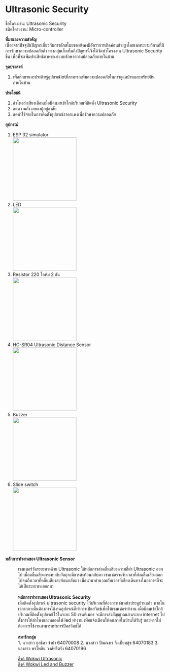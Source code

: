 # Ultrasonic Security

ชื่อโครงงาน: Ultrasonic Security<br>
ชนิดโครงงาน: Micro-controller<br>

<b>ที่มาและความสำคัญ</b><br>
  เนื่องจากปัจจุบันปัญหาเกี่ยวกับการลักขโมยของยังคงมีอัตราการเกิดค่อนข้างสูงโดยเฉพาะยามวิกาลที่มีการรักษาความปลอดภัยต่ำ ทางกลุ่มเล็งเห็นถึงปัญหานี้จึงได้จัดทำโครงงาน Ultrasonic Security ขึ้น เพื่อที่จะเพิ่มประสิทธิภาพของระบบรักษาความปลอดภัยภายในบ้าน
  
<b>จุดประสงค์</b><br>
  1. เพื่อศึกษาและประดิษฐ์อุปกรณ์iotที่สามารถเพิ่มความปลอดภัยในการดูแลบ้านและทรัพย์สินภายในบ้าน
  
<b>ประโยชน์</b><br>
  1. ลำโพงส่งเสียงเตือนเมื่อมีคนมาเข้าใกล้บริเวณที่ติดตั้ง Ultrasonic Security
  2. ลดความกังวลของผู้อยู่อาศัย
  3. ลดค่าใช้จ่ายในการติดตั้งอุปกรณ์ราคาแพงเพื่อรักษาความปลอดภัย

<b>อุปกรณ์</b><br>
1. ESP 32 simulator <br>
<img src = "https://user-images.githubusercontent.com/88420671/166657183-22f6d4ba-c7f2-4973-ae8a-bf035c975bc5.png" width = "200px"><br>
2. LED <br>
<img src = "https://user-images.githubusercontent.com/88420671/166657335-da558e56-70c3-4f53-bf02-67b39a9bf3a5.png" width = "200px"><br>
3. Resistor 220 โอห์ม 2 อัน<br>
<img src = "https://user-images.githubusercontent.com/101054221/167414625-871ac7e3-0a92-44bf-8e95-57145c0e22b7.png" width = "200px"><br>
4. HC-SR04 Ultrasonic Distance Sensor <br>
<img src = "https://user-images.githubusercontent.com/88420671/166657383-98dbf3ad-286e-4024-9c63-781665dd4e9d.png" width = "200px"><br>
5. Buzzer <br>
<img src = "https://user-images.githubusercontent.com/88420671/166657399-70d8aad2-9327-456c-8fae-c5e1e2358426.png" width = "200px"><br>
6. Slide switch <br>
<img src = "https://user-images.githubusercontent.com/88420671/166657478-f4151467-0850-471a-a4c9-4a401f309b1f.png" width = "200px"><br>

  <b>หลักการทำงานของ Ultrasonic Sensor</b><br>
<dd>เซนเซอร์วัดระยะทางด้วย Ultrasonic ใช้หลักการส่งคลื่นเสียงความถี่ต่ำ Ultrasonic ออกไป เมื่อคลื่นเสียงกระทบกับวัตถุจะมีการสะท้อนกลับมา เซนเซอร์จะจับเวลาที่ส่งคลื่นเสียงออกไปจนถึงเวลาที่คลื่นเสียงสะท้อนกลับมา เมื่อนำมาคำนวณกับเวลาที่เสียงเดินทางในอากาศก็จะได้เป็นระยะทางออกมา
 <br /> <br>
  <b>หลักการทำงานของ Ultrasonic Security</b><br>
  เมื่อติดตั้งอุปกรณ์ ultrasonic security ไว้บริเวณที่ต้องการเช่นหน้าประตูบ้านแล้ว หากในเวลากลางคืนต้องการใช้งานอุปกรณ์ก็ทำการเปิดสวิตช์เพื่อให้เซนเซอร์ทำงาน เมื่อมีคนเข้าใกล้บริเวณที่ติดตั้งอุปกรณ์ไว้ในระยะ 50 เซนติเมตร จะมีการส่งสัญญาณผ่านระบบ internet ไปสั่งการให้ลำโพงและหลอดไฟ led ทำงาน เพื่อแจ้งเตือนให้คนภายในบ้านได้รับรู้ และหากไม่ต้องการใช้งานสามารถทำการปิดสวิตช์ได้
 <br /> <br>
<b>สมาชิกกลุ่ม</b><br>
  1. นางสาว กุลธิดา         จำปา          64070008
  2. นางสาว ปัณณพร        จึงเปี่ยมสุข      64070183
  3. นางสาว พรไพลิน        วงศ์ศรีตรัง      64070196
  
<a href = "https://wokwi.com/projects/330350510226801235">ลิ้งค์ Wokwi Ultrasonic</a><br>
<a href = "https://wokwi.com/projects/330897401225151060">ลิ้งค์ Wokwi Led and Buzzer</a><br>


